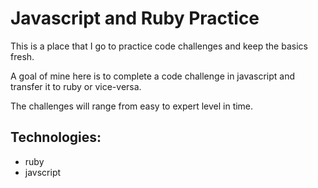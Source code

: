 # Javascript and Ruby Practice

This is a place that I go to practice code challenges and keep the basics fresh.

A goal of mine here is to complete a code challenge in javascript and transfer it to ruby or vice-versa.

The challenges will range from easy to expert level in time.

## Technologies:

- ruby
- javscript
